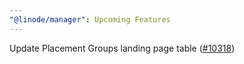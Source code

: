 ```yaml
---
"@linode/manager": Upcoming Features
---
```


Update Placement Groups landing page table ([#10318](https://github.com/linode/manager/pull/10318))
